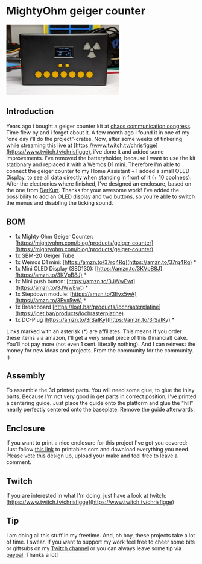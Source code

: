 # MightyOhm geiger counter

<img src="https://github.com/flazer/mightyohm-geigercounter/blob/main/images/geigercounter.webp?raw=true" width="60%" alt="Geiger Counter Enclosure" style="width:300px;"/>


## Introduction
Years ago i bought a geiger counter kit at [chaos communication congress](https://events.ccc.de/).
Time flew by and i forgot about it. A few month ago I found it in one of my “one day i'll do the project”-crates.
Now, after some weeks of tinkering while streaming this live at [https://www.twitch.tv/chrisfigge](https://www.twitch.tv/chrisfigge), i've done it and added some improvements.
I've removed the batteryholder, because I want to use the kit stationary and replaced it with a Wemos D1 mini.
Therefore I'm able to connect the geiger counter to my Home Assistant + I added a small OLED Display, to see all data directly when standing in front of it (+ 10 coolness).
After the electronics where finished, I've designed an enclosure, based on the one from [DerKurt](https://www.printables.com/social/149-derkurt/about).
Thanks for your awesome work!
I've added the possibility to add an OLED display and two buttons, so you're able to switch the menus and disabling the ticking sound.


## BOM
- 1x Mighty Ohm Geiger Counter: [https://mightyohm.com/blog/products/geiger-counter](https://mightyohm.com/blog/products/geiger-counter)
- 1x SBM-20 Geiger Tube
- 1x Wemos D1 mini: [https://amzn.to/37rq4Rq](https://amzn.to/37rq4Rq) *
- 1x Mini OLED Display (SSD130): [https://amzn.to/3KVpB8J](https://amzn.to/3KVpB8J) *
- 1x Mini push button: [https://amzn.to/3JWwEwt](https://amzn.to/3JWwEwt) *
- 1x Stepdown module: [https://amzn.to/3Evx5wA](https://amzn.to/3Evx5wA) *
- 1x Breadboard [https://loet.bar/products/lochrasterplatine](https://loet.bar/products/lochrasterplatine)
- 1x DC-Plug [https://amzn.to/3rSaIKy](https://amzn.to/3rSaIKy) *

Links marked with an asterisk (*) are affiliates. This means if you order these items via amazon, I'll get a very small piece of this (financial) cake. You'll not pay more (not even 1 cent. literally nothing). And I can reinvest the money for new ideas and projects. From the community for the community. :)


## Assembly
To assemble the 3d printed parts. You will need some glue, to glue the inlay parts.
Because I'm not very good in get parts in correct position, I've printed a centering guide.
Just place the guide onto the platform and glue the "hill" nearly perfectly centered onto the baseplate. Remove the guide afterwards.

## Enclosure
If you want to print a nice enclosure for this project I've got you covered: 
Just follow [this link](https://www.printables.com/model/174192-mightyohm-geiger-counter-case) to printables.com and download everything you need. 
Please vote this design up, upload your make and feel free to leave a comment.


## Twitch
If you are interested in what I'm doing, just have a look at twitch:
[https://www.twitch.tv/chrisfigge](https://www.twitch.tv/chrisfigge)


## Tip
I am doing all this stuff in my freetime. And, oh boy, these projects take a lot of time. I swear.
If you want to support my work feel free to cheer some bits or giftsubs on my [Twitch channel](https://www.twitch.tv/chrisfigge) or you can always leave some tip via [paypal](https://paypal.me/flazer). Thanks a lot!
